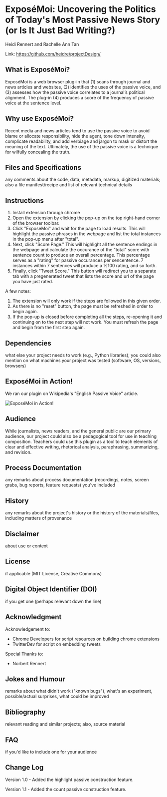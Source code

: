 # ExposéMoi: Uncovering the Politics of Today's Most Passive News Story (or Is It Just Bad Writing?)

Heidi Rennert and Rachelle Ann Tan

Link: https://github.com/heidre/projectDesign/

## What is ExposéMoi?

ExposéMoi is a web browser plug-in that (1) scans through journal and news articles and websites, (2) identifies the uses of the passive voice, and (3) assesses how the passive voice correlates to a journal’s political alignment. The plug-in (4) produces a score of the frequency of passive voice at the sentence level. 

## Why use ExposéMoi?

Recent media and news articles tend to use the passive voice to avoid blame or allocate responsibility, hide the agent, tone down intensity, complicate readability, and add verbiage and jargon to mask or distort the meaning of the text. Ultimately, the use of the passive voice is a technique for wilfully concealing the truth.

## Files and Specifications 

any comments about the code, data, metadata, markup, digitized materials; also a file manifest/recipe and list of relevant technical details 

## Instructions 

1. Install extension through chrome
2. Open the extension by clicking the pop-up on the top right-hand corner of the browser toolbar. 
3. Click "ExposeMoi" and wait for the page to load results. This will highlight the passive phrases in the webpage and list the total instances in the pop-up menu after "total".
4. Next, click "Score Page." This will highlight all the sentence endings in the webpage and calculate the occurance of the "total" score with sentence count to produce an overall percentage. This percentage serves as a "rating" for passive occurances per sencentence. 7 instances within 7 sentences will produce a %100 rating, and so forth.
5. Finally, click "Tweet Score." This button will redirect you to a separate tab with a pregenerated tweet that lists the score and url of the page you have just rated. 

A few notes:
1. The extension will only work if the steps are followed in this given order.
2. As there is no "reset" button, the page must be refreshed in order to begin again. 
3. If the pop-up is closed before completing all the steps, re-opening it and continuing on to the next step will not work. You must refresh the page and begin from the first step again. 

## Dependencies 

what else your project needs to work (e.g., Python libraries); you could also mention on what machines your project was tested (software, OS, versions, browsers) 

## ExposéMoi in Action!

We ran our plugin on Wikipedia's "English Passive Voice" article.

![ExposéMoi in Action!](https://github.com/heidre/projectDesign/documentation/ExposeMoi.png)

## Audience 

While journalists, news readers, and the general public are our primary audience, our project could also be a pedagogical tool for use in teaching composition. Teachers could use this plugin as a tool to teach elements of clear and effective writing, rhetorical analysis, paraphrasing, summarizing, and revision. 

## Process Documentation 

any remarks about process documentation (recordings, notes, screen grabs, bug reports, feature requests) you've included 

## History 

any remarks about the project's history or the history of the materials/files, including matters of provenance 

## Disclaimer

about use or context 

## License 

if applicable (MIT License, Creative Commons) 

## Digital Object Identifier (DOI) 

if you get one (perhaps relevant down the line) 

## Acknowledgment

Acknowledgement to:
- Chrome Developers for script resources on building chrome extensions
- TwitterDev for script on embedding tweets

Special Thanks to:
- Norbert Rennert

## Jokes and Humour 

remarks about what didn't work ("known bugs"), what's an experiment, possible/actual surprises, what could be improved

## Bibliography 

relevant reading and similar projects; also, source material

## FAQ

if you'd like to include one for your audience 

## Change Log 

Version 1.0 - Added the highlight passive construction feature.

Version 1.1 - Added the count passive construction feature.
